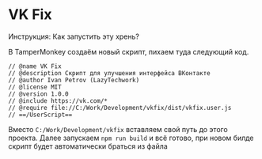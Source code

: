 # VK Fix
Инструкция: Как запустить эту хрень?

В TamperMonkey создаём новый скрипт, пихаем туда следующий код.

```// ==UserScript==
// @name VK Fix
// @description Скрипт для улучшения интерфейса ВКонтакте
// @author Ivan Petrov (LazyTechwork)
// @license MIT
// @version 1.0.0
// @include https://vk.com/*
// @require file://C:/Work/Development/vkfix/dist/vkfix.user.js
// ==/UserScript==
```

Вместо `C:/Work/Development/vkfix` вставляем свой путь до этого проекта. Далее запускаем `npm run build` и всё готово, при новом билде скрипт будет автоматически браться из файла